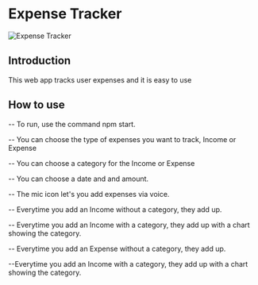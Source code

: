 # Expense Tracker

![Expense Tracker](https://i.ibb.co/VJjj3Kp/Screenshot-2020-12-18-205600.png)

## Introduction
This web app tracks user  expenses and it is easy to use


## How to use
-- To run, use the command npm start.

-- You can choose the type of expenses you want to track, Income or Expense

-- You can choose a category for the Income or Expense

-- You can choose a date and and amount.


-- The mic icon let's you add expenses via voice.



-- Everytime you add an Income without a category, they add up.

-- Everytime you add an Income with a category, they add up with a chart showing the category.


-- Everytime you add an Expense without a category, they add up.

--Everytime you add an Income with a category, they add up with a chart showing the category.